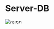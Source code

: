 # Server-DB


![תמונה](https://user-images.githubusercontent.com/57719538/124265429-54143d80-db3e-11eb-8d56-abab2a85e591.png)
